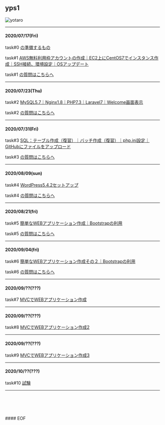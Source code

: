## yps1

![yotaro](https://user-images.githubusercontent.com/63440984/87960823-d3585f00-caef-11ea-8cb1-11b1a86448b8.png)

***

#### 2020/07/17(Fri)

task#0 [の準備するもの](https://github.com/yotaro-ok/yps/blob/master/task_0.md)

task#1 [AWS無料利用枠アカウントの作成｜EC2上にCentOS7でインスタンス作成｜SSH接続、環境設定｜OSアップデート](https://github.com/yotaro-ok/yps/blob/master/task_1.md)

task#1 [の質問はこちらへ](https://github.com/yotaro-ok/yps/issues/1)

***

#### 2020/07/23(Thu)

task#2 [MySQL5.7｜Nginx1.8｜PHP7.3｜Laravel7｜Welcome画面表示](https://github.com/yotaro-ok/yps/blob/master/task_2.md)

task#2 [の質問はこちらへ](https://github.com/yotaro-ok/yps/issues/3)

***

#### 2020/07/31(Fri)

task#3 [SQL：テーブル作成（復習）｜バッチ作成（復習）｜php.ini設定｜GitHubにファイルをアップロード](https://github.com/yotaro-ok/yps/blob/master/task_3.md)

task#3 [の質問はこちらへ](https://github.com/yotaro-ok/yps/issues/5)

***

#### 2020/08/09(sun)

task#4 [WordPress5.4.2セットアップ](https://github.com/yotaro-ok/yps/blob/master/task_4.md)

task#4 [の質問はこちらへ](https://github.com/yotaro-ok/yps/issues/12)

***

#### 2020/08/21(fri)

task#5 [簡単なWEBアプリケーション作成｜Bootstrapの利用](https://github.com/yotaro-ok/yps/blob/master/task_5.md)

task#5 [の質問はこちらへ](https://github.com/yotaro-ok/yps/issues/14)

***

#### 2020/09/04(fri)

task#6 [簡単なWEBアプリケーション作成その２｜Bootstrapの利用](https://github.com/yotaro-ok/yps/blob/master/task_6.md)

task#6 [の質問はこちらへ](https://github.com/yotaro-ok/yps/issues/16)

***

#### 2020/09/??(???)

task#7 [MVCでWEBアプリケーション作成](https://twitter.com/yotaro__ok)

***

#### 2020/09/??(???)

task#8 [MVCでWEBアプリケーション作成2](https://twitter.com/yotaro__ok)

***

#### 2020/09/??(???)

task#9 [MVCでWEBアプリケーション作成3](https://twitter.com/yotaro__ok)

***

#### 2020/10/??(???)

task#10 [試験](https://twitter.com/yotaro__ok)

***

<br>
<br>
<br>
<br>
#### EOF
